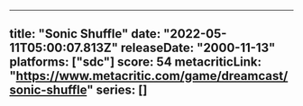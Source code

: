 
---
title: "Sonic Shuffle"
date: "2022-05-11T05:00:07.813Z"
releaseDate: "2000-11-13"
platforms: ["sdc"]
score: 54
metacriticLink: "https://www.metacritic.com/game/dreamcast/sonic-shuffle"
series: []
---
